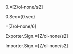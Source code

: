 0.=[Z/ol-none/s2]

0.Sec={0.sec}

=[Z/ol-none/6]

Exporter.Sign.=[Z/ol-none/s2]

Importer.Sign.=[Z/ol-none/s2]
